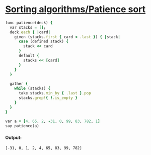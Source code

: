 [1]: https://rosettacode.org/wiki/Sorting_algorithms/Patience_sort

# [Sorting algorithms/Patience sort][1]

```ruby
func patience(deck) {
  var stacks = [];
  deck.each { |card|
    given (stacks.first { card < .last }) { |stack|
      case (defined stack) {
        stack << card
      }
      default {
        stacks << [card]
      }
    }
  }
 
  gather {
    while (stacks) {
      take stacks.min_by { .last }.pop
      stacks.grep!{ !.is_empty }
    }
  }
}
 
var a = [4, 65, 2, -31, 0, 99, 83, 782, 1]
say patience(a)
```

#### Output:
```
[-31, 0, 1, 2, 4, 65, 83, 99, 782]
```